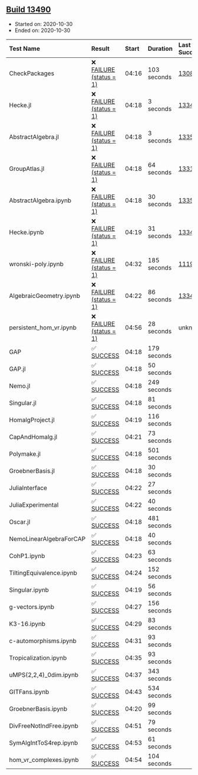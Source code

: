 ## [Build 13490](https://oscarci.mathematik.uni-kl.de/job/oscar/13490/)

* Started on: 2020-10-30
* Ended on: 2020-10-30

| Test Name    | Result | Start | Duration | Last Success | First Failure |
|:-------------|:-------|:------|:---------|:-------------|:--------------|
| CheckPackages | ❌ [FAILURE (status = 1)](https://oscarci.mathematik.uni-kl.de/job/oscar/13490/artifact/logs/build-13490/CheckPackages.log) | 04:16 | 103 seconds | [13085](https://oscarci.mathematik.uni-kl.de/job/oscar/13085/) | [13086](https://oscarci.mathematik.uni-kl.de/job/oscar/13086/) |
| Hecke.jl | ❌ [FAILURE (status = 1)](https://oscarci.mathematik.uni-kl.de/job/oscar/13490/artifact/logs/build-13490/Hecke.jl.log) | 04:18 | 3 seconds | [13341](https://oscarci.mathematik.uni-kl.de/job/oscar/13341/) | [13342](https://oscarci.mathematik.uni-kl.de/job/oscar/13342/) |
| AbstractAlgebra.jl | ❌ [FAILURE (status = 1)](https://oscarci.mathematik.uni-kl.de/job/oscar/13490/artifact/logs/build-13490/AbstractAlgebra.jl.log) | 04:18 | 3 seconds | [13355](https://oscarci.mathematik.uni-kl.de/job/oscar/13355/) | [13356](https://oscarci.mathematik.uni-kl.de/job/oscar/13356/) |
| GroupAtlas.jl | ❌ [FAILURE (status = 1)](https://oscarci.mathematik.uni-kl.de/job/oscar/13490/artifact/logs/build-13490/GroupAtlas.jl.log) | 04:18 | 64 seconds | [13311](https://oscarci.mathematik.uni-kl.de/job/oscar/13311/) | [13312](https://oscarci.mathematik.uni-kl.de/job/oscar/13312/) |
| AbstractAlgebra.ipynb | ❌ [FAILURE (status = 1)](https://oscarci.mathematik.uni-kl.de/job/oscar/13490/artifact/logs/build-13490/AbstractAlgebra.ipynb.log) | 04:18 | 30 seconds | [13355](https://oscarci.mathematik.uni-kl.de/job/oscar/13355/) | [13356](https://oscarci.mathematik.uni-kl.de/job/oscar/13356/) |
| Hecke.ipynb | ❌ [FAILURE (status = 1)](https://oscarci.mathematik.uni-kl.de/job/oscar/13490/artifact/logs/build-13490/Hecke.ipynb.log) | 04:19 | 31 seconds | [13341](https://oscarci.mathematik.uni-kl.de/job/oscar/13341/) | [13342](https://oscarci.mathematik.uni-kl.de/job/oscar/13342/) |
| wronski-poly.ipynb | ❌ [FAILURE (status = 1)](https://oscarci.mathematik.uni-kl.de/job/oscar/13490/artifact/logs/build-13490/wronski-poly.ipynb.log) | 04:32 | 185 seconds | [11192](https://oscarci.mathematik.uni-kl.de/job/oscar/11192/) | [11193](https://oscarci.mathematik.uni-kl.de/job/oscar/11193/) |
| AlgebraicGeometry.ipynb | ❌ [FAILURE (status = 1)](https://oscarci.mathematik.uni-kl.de/job/oscar/13490/artifact/logs/build-13490/AlgebraicGeometry.ipynb.log) | 04:22 | 86 seconds | [13341](https://oscarci.mathematik.uni-kl.de/job/oscar/13341/) | [13342](https://oscarci.mathematik.uni-kl.de/job/oscar/13342/) |
| persistent_hom_vr.ipynb | ❌ [FAILURE (status = 1)](https://oscarci.mathematik.uni-kl.de/job/oscar/13490/artifact/logs/build-13490/persistent_hom_vr.ipynb.log) | 04:56 | 28 seconds | unknown | unknown |
| GAP | ✅ [SUCCESS](https://oscarci.mathematik.uni-kl.de/job/oscar/13490/artifact/logs/build-13490/GAP.log) | 04:18 | 179 seconds |  |  |
| GAP.jl | ✅ [SUCCESS](https://oscarci.mathematik.uni-kl.de/job/oscar/13490/artifact/logs/build-13490/GAP.jl.log) | 04:18 | 50 seconds |  |  |
| Nemo.jl | ✅ [SUCCESS](https://oscarci.mathematik.uni-kl.de/job/oscar/13490/artifact/logs/build-13490/Nemo.jl.log) | 04:18 | 249 seconds |  |  |
| Singular.jl | ✅ [SUCCESS](https://oscarci.mathematik.uni-kl.de/job/oscar/13490/artifact/logs/build-13490/Singular.jl.log) | 04:18 | 81 seconds |  |  |
| HomalgProject.jl | ✅ [SUCCESS](https://oscarci.mathematik.uni-kl.de/job/oscar/13490/artifact/logs/build-13490/HomalgProject.jl.log) | 04:19 | 116 seconds |  |  |
| CapAndHomalg.jl | ✅ [SUCCESS](https://oscarci.mathematik.uni-kl.de/job/oscar/13490/artifact/logs/build-13490/CapAndHomalg.jl.log) | 04:21 | 73 seconds |  |  |
| Polymake.jl | ✅ [SUCCESS](https://oscarci.mathematik.uni-kl.de/job/oscar/13490/artifact/logs/build-13490/Polymake.jl.log) | 04:18 | 501 seconds |  |  |
| GroebnerBasis.jl | ✅ [SUCCESS](https://oscarci.mathematik.uni-kl.de/job/oscar/13490/artifact/logs/build-13490/GroebnerBasis.jl.log) | 04:18 | 30 seconds |  |  |
| JuliaInterface | ✅ [SUCCESS](https://oscarci.mathematik.uni-kl.de/job/oscar/13490/artifact/logs/build-13490/JuliaInterface.log) | 04:22 | 27 seconds |  |  |
| JuliaExperimental | ✅ [SUCCESS](https://oscarci.mathematik.uni-kl.de/job/oscar/13490/artifact/logs/build-13490/JuliaExperimental.log) | 04:22 | 40 seconds |  |  |
| Oscar.jl | ✅ [SUCCESS](https://oscarci.mathematik.uni-kl.de/job/oscar/13490/artifact/logs/build-13490/Oscar.jl.log) | 04:18 | 481 seconds |  |  |
| NemoLinearAlgebraForCAP | ✅ [SUCCESS](https://oscarci.mathematik.uni-kl.de/job/oscar/13490/artifact/logs/build-13490/NemoLinearAlgebraForCAP.log) | 04:18 | 40 seconds |  |  |
| CohP1.ipynb | ✅ [SUCCESS](https://oscarci.mathematik.uni-kl.de/job/oscar/13490/artifact/logs/build-13490/CohP1.ipynb.log) | 04:23 | 63 seconds |  |  |
| TiltingEquivalence.ipynb | ✅ [SUCCESS](https://oscarci.mathematik.uni-kl.de/job/oscar/13490/artifact/logs/build-13490/TiltingEquivalence.ipynb.log) | 04:24 | 152 seconds |  |  |
| Singular.ipynb | ✅ [SUCCESS](https://oscarci.mathematik.uni-kl.de/job/oscar/13490/artifact/logs/build-13490/Singular.ipynb.log) | 04:19 | 56 seconds |  |  |
| g-vectors.ipynb | ✅ [SUCCESS](https://oscarci.mathematik.uni-kl.de/job/oscar/13490/artifact/logs/build-13490/g-vectors.ipynb.log) | 04:27 | 156 seconds |  |  |
| K3-16.ipynb | ✅ [SUCCESS](https://oscarci.mathematik.uni-kl.de/job/oscar/13490/artifact/logs/build-13490/K3-16.ipynb.log) | 04:29 | 83 seconds |  |  |
| c-automorphisms.ipynb | ✅ [SUCCESS](https://oscarci.mathematik.uni-kl.de/job/oscar/13490/artifact/logs/build-13490/c-automorphisms.ipynb.log) | 04:31 | 93 seconds |  |  |
| Tropicalization.ipynb | ✅ [SUCCESS](https://oscarci.mathematik.uni-kl.de/job/oscar/13490/artifact/logs/build-13490/Tropicalization.ipynb.log) | 04:35 | 93 seconds |  |  |
| uMPS(2,2,4)_0dim.ipynb | ✅ [SUCCESS](https://oscarci.mathematik.uni-kl.de/job/oscar/13490/artifact/logs/build-13490/uMPS-2-2-4-_0dim.ipynb.log) | 04:37 | 343 seconds |  |  |
| GITFans.ipynb | ✅ [SUCCESS](https://oscarci.mathematik.uni-kl.de/job/oscar/13490/artifact/logs/build-13490/GITFans.ipynb.log) | 04:43 | 534 seconds |  |  |
| GroebnerBasis.ipynb | ✅ [SUCCESS](https://oscarci.mathematik.uni-kl.de/job/oscar/13490/artifact/logs/build-13490/GroebnerBasis.ipynb.log) | 04:20 | 99 seconds |  |  |
| DivFreeNotIndFree.ipynb | ✅ [SUCCESS](https://oscarci.mathematik.uni-kl.de/job/oscar/13490/artifact/logs/build-13490/DivFreeNotIndFree.ipynb.log) | 04:51 | 79 seconds |  |  |
| SymAlgIntToS4rep.ipynb | ✅ [SUCCESS](https://oscarci.mathematik.uni-kl.de/job/oscar/13490/artifact/logs/build-13490/SymAlgIntToS4rep.ipynb.log) | 04:53 | 61 seconds |  |  |
| hom_vr_complexes.ipynb | ✅ [SUCCESS](https://oscarci.mathematik.uni-kl.de/job/oscar/13490/artifact/logs/build-13490/hom_vr_complexes.ipynb.log) | 04:54 | 104 seconds |  |  |
